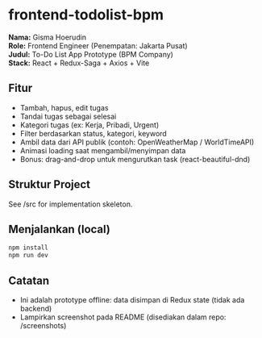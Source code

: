 # frontend-todolist-bpm

**Nama:** Gisma Hoerudin  
**Role:** Frontend Engineer (Penempatan: Jakarta Pusat)  
**Judul:** To-Do List App Prototype (BPM Company)  
**Stack:** React + Redux-Saga + Axios + Vite

## Fitur
- Tambah, hapus, edit tugas
- Tandai tugas sebagai selesai
- Kategori tugas (ex: Kerja, Pribadi, Urgent)
- Filter berdasarkan status, kategori, keyword
- Ambil data dari API publik (contoh: OpenWeatherMap / WorldTimeAPI)
- Animasi loading saat mengambil/menyimpan data
- Bonus: drag-and-drop untuk mengurutkan task (react-beautiful-dnd)

## Struktur Project
See /src for implementation skeleton.

## Menjalankan (local)
```bash
npm install
npm run dev
```

## Catatan
- Ini adalah prototype offline: data disimpan di Redux state (tidak ada backend)
- Lampirkan screenshot pada README (disediakan dalam repo: /screenshots)
